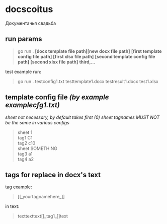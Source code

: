 # docscoitus
Документачья свадьба
## run params
>go run . <strong>[docx template file path]</strong><strong>[new docx file path]</strong>  <strong>[first template config file path]</strong> <strong>[first xlsx file path]</strong> <strong>[second template config file path]</strong> <strong>[second xlsx file path]</strong>  <strong>third,...</strong> 

test example run:
>go run . testconfig1.txt testtemplate1.docx testresult1.docx test1.xlsx
## template config file <em>(by example examplecfg1.txt)</em>
<em>sheet not necessary, by default takes first (0) sheet</em>
<em>tagnames MUST NOT be the same in various configs</em>
>sheet 1\
>tag1 C1\
>tag2 c10\
>sheet SOMETHING\
>tag3 a1\
>tag4 a2
## tags for replace in docx's text
tag example:
>[[\_yourtagnamehere\_]]

in text:
>texttexttext[[\_tag1\_]]text
